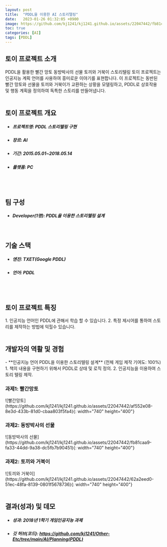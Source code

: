 ```yaml
---
layout: post
title:  "PDDL을 이용한 AI 스토리텔링"
date:   2023-01-26 01:32:05 +0900
image: https://github.com/kj1241/kj1241.github.io/assets/22047442/fb81caa9-fa33-44dd-9a38-dc5fb7b90451
toc: true
categories: [AI]
tags: [PDDL]
---
```


<h2><green1_h2> 토이 프로젝트 소개 </green1_h2></h2>
PDDL을 활용한 빨간 망토 동방박사의 선물 토끼와 거북이 스토리텔링 토이 프로젝트는 인공지능 계획 언어를 사용하여 흥미로운 이야기를 표현합니다.  
이 프로젝트는 동반된 빨간 망토와 선물을 토끼와 거북이가 교환하는 상황을 모델링하고, PDDL로 상호작용 및 행동 계획을 정의하여 독특한 스토리를 만들어냅니다.

<br>
<br>
<h2><green1_h2> 토이 프로젝트 개요 </green1_h2></h2><ul>
<li><h5><green1_h5>프로젝트명: </green1_h5><span> PDDL 스토리텔링 구현 </span></h5></li>
<li><h5><green1_h5>장르: </green1_h5><span> AI  </span></h5></li>
<li><h5><green1_h5>기간: </green1_h5><span> 2015.05.01~2018.05.14</span></h5></li>
<li><h5><green1_h5>플랫폼: </green1_h5><span> PC </span></h5></li></ul>


<br>
<br>
<h2><green1_h2> 팀 구성 </green1_h2></h2><ul> 
<li><h5><green1_h5>Developer(1명): </green1_h5><span> PDDL을 이용한 스토리텔링 설계 </span></h5></li>
</ul>

<br>
<h2><green1_h2> 기술 스택 </green1_h2></h2><ul>
<li><h5><green1_h5>엔진: </green1_h5><span> TXET(Google PDDL) </span></h5></li>
<li><h5><green1_h5>언어: </green1_h5><span> PDDL </span></h5></li>
</ul>

<br>
<br>
<h2 ><green1_h2> 토이 프로젝트 특징 </green1_h2></h2>
1. 인공지능 언어인 PDDL에 관해서 학습 할 수 있습니다.
2. 특정 제시어를 통하여 스토리를 제작하는 방법에 익힐수 있습니다.

<br>
<br>
<h2><green1_h2> 개발자의 역활 및 경험 </green1_h2></h2>
- **인공지능 언어 PDDL을 이용한 스토리텔링 설계** <span><red1_error>(전체 게임 제작 기여도: 100%)</red1_error></span>
    1. 책의 내용을 구현하기 위해서 PDDL로 상태 및 로직 정의.
    2. 인공지능을 이용하여 스토리 텔링 제작.


<br>
<h3><green1_h3> 과제1: 빨간망토 </green1_h3></h3>
![빨간망토](https://github.com/kj1241/kj1241.github.io/assets/22047442/af552e08-8e3d-433b-81d0-cbaa803f5fa4){: width="740" height="400"}

<br>
<h3><green1_h3> 과제2: 동방박사의 선물 </green1_h3></h3>
![동방박사의 선물](https://github.com/kj1241/kj1241.github.io/assets/22047442/fb81caa9-fa33-44dd-9a38-dc5fb7b90451){: width="740" height="400"}

<br>
<h3><green1_h3> 과제2: 토끼와 거북이 </green1_h3></h3>
![토끼와 거북이](https://github.com/kj1241/kj1241.github.io/assets/22047442/62a2eed0-51ec-48fa-8139-0801f5678736){: width="740" height="400"}


<br>
<br>
<h2><green1_h2> 결과(성과) 및 데모 </green1_h2></h2>
<ul>
<li><h5><green1_h5>성과: </green1_h5><span> 2018년 1학기 게임인공지능 과제 </span></h5></li>
<li><h5><green1_h5>깃 허브(코드): </green1_h5><span> 
<a href="https://github.com/kj1241/Other-Etc/tree/main/AI/Planning(PDDL)">https://github.com/kj1241/Other-Etc/tree/main/AI/Planning(PDDL)</a></span></h5></li>
</ul>





